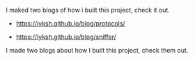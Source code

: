 I maked two blogs of how i built this project, check it out.

- https://iyksh.github.io/blog/protocols/

- https://iyksh.github.io/blog/sniffer/

I made two blogs about how I built this project, check them out.
